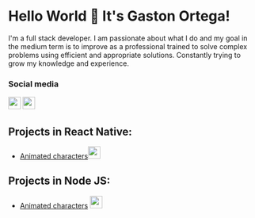 # Hello World 👋 It's Gaston Ortega!
I'm a full stack developer.
I am passionate about what I do and my goal in the medium term is to improve as a professional trained to solve complex problems using efficient and appropriate solutions. Constantly trying to grow my knowledge and experience.

### Social media
<a href="https://www.linkedin.com/in/gaston-ortega-52a846195/"><img src="https://camo.githubusercontent.com/44af6acd7bf513fc85e1e971d35b52b218aa6ec5efbc7a6f508a10ab6eb2f9e6/68747470733a2f2f69636f6e67722e616d2f666f6e74617765736f6d652f6c696e6b6564696e2e7376673f73697a653d31323826636f6c6f723d373063386666" width="25" height="25"></a>
<img src="https://camo.githubusercontent.com/8cac70bd2986c740811f17e456b28f94652af047d94760dc4045bf1e0152f0f9/68747470733a2f2f69636f6e67722e616d2f666f6e74617765736f6d652f696e7374616772616d2e7376673f73697a653d31323826636f6c6f723d373063386666" href="https://www.instagram.com/sobrecodigo/" width="25" height="25">

## Projects in React Native:

* [Animated characters](https://github.com/GaezOrt/project1-frontend)<img src="https://upload.wikimedia.org/wikipedia/commons/thumb/a/a7/React-icon.svg/1200px-React-icon.svg.png" width="25" height="25">


## Projects in Node JS:

* [Animated characters](https://github.com/GaezOrt/project-backend) <img src="https://midu.dev/images/tags/node.png" width="25" height="25">